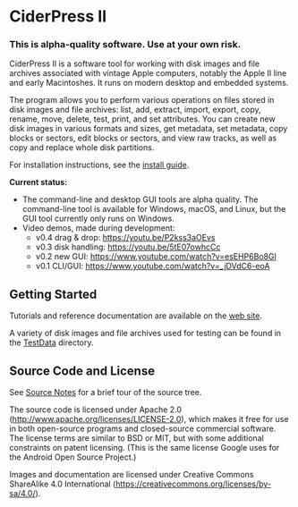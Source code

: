 # CiderPress II # 

### **This is alpha-quality software.  Use at your own risk.**

CiderPress II is a software tool for working with disk images and file archives associated
with vintage Apple computers, notably the Apple II line and early Macintoshes.  It runs on
modern desktop and embedded systems.

The program allows you to perform various operations on files stored in disk images and file
archives: list, add, extract, import, export, copy, rename, move, delete, test, print, and
set attributes.  You can create new disk images in various formats and sizes, get metadata,
set metadata, copy blocks or sectors, edit blocks or sectors, and view raw tracks, as well
as copy and replace whole disk partitions.

For installation instructions, see the [install guide](Install.md).

**Current status:**
 - The command-line and desktop GUI tools are alpha quality.  The command-line tool is available
   for Windows, macOS, and Linux, but the GUI tool currently only runs on Windows.
 - Video demos, made during development:
   - v0.4 drag & drop: https://youtu.be/P2kss3aOEvs
   - v0.3 disk handling: https://youtu.be/5tE07owhcCc
   - v0.2 new GUI: https://www.youtube.com/watch?v=esEHP6Bo8GI
   - v0.1 CLI/GUI: https://www.youtube.com/watch?v=_jDVdC6-eoA

## Getting Started ##

Tutorials and reference documentation are available on the
[web site](https://ciderpress2.com/).

A variety of disk images and file archives used for testing can be found in the
[TestData](TestData) directory.

## Source Code and License ##

See [Source Notes](SourceNotes.md) for a brief tour of the source tree.

The source code is licensed under Apache 2.0
(http://www.apache.org/licenses/LICENSE-2.0), which makes it free for use in
both open-source programs and closed-source commercial software.  The license
terms are similar to BSD or MIT, but with some additional constraints on
patent licensing.  (This is the same license Google uses for the Android
Open Source Project.)

Images and documentation are licensed under Creative Commons ShareAlike 4.0 International
(https://creativecommons.org/licenses/by-sa/4.0/).
